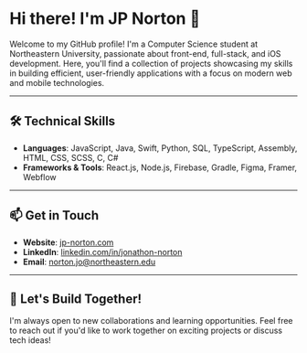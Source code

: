 # Hi there! I'm JP Norton 👋

Welcome to my GitHub profile! I'm a Computer Science student at Northeastern University, passionate about front-end, full-stack, and iOS development. Here, you'll find a collection of projects showcasing my skills in building efficient, user-friendly applications with a focus on modern web and mobile technologies.

---

## 🛠 Technical Skills
- **Languages**: JavaScript, Java, Swift, Python, SQL, TypeScript, Assembly, HTML, CSS, SCSS, C, C#
- **Frameworks & Tools**: React.js, Node.js, Firebase, Gradle, Figma, Framer, Webflow

---

## 📫 Get in Touch
- **Website**: [jp-norton.com](https://www.jp-norton.com/)
- **LinkedIn**: [linkedin.com/in/jonathon-norton](https://www.linkedin.com/in/jonathon-norton/)
- **Email**: [norton.jo@northeastern.edu](mailto:norton.jo@northeastern.edu)

---

## 🚀 Let's Build Together!
I'm always open to new collaborations and learning opportunities. Feel free to reach out if you'd like to work together on exciting projects or discuss tech ideas!

